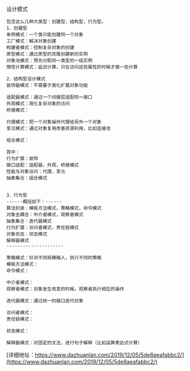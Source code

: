 
设计模式
```
包含这么几种大类型：创建型，结构型，行为型。
1、创建型
单例模式：一个类只能创建同一个对象
工厂模式：解决对象创建
构建者模式：控制复杂对象的创建
原型模式：通过原型的克隆创建新的实例
对象池模式：预先分配同一类型的一组实例
惰性计算模式：延迟计算，只在访问这些属性的时候才做一些计算

2、结构型设计模式
装饰器模式：不需要子类化扩展对象功能

适配器模式：通过一个间接层适配同一接口
外观模式：简化复杂对象的访问
桥接模式：

代理模式：把一个对象操作代理给另外一个对象
享元模式：通过对象复用改善资源利用，比如连接池

组合模式：

其中：
行为扩展：装饰
接口适配：适配器，外观，桥接模式
性能与对象访问：代理，享元
抽象集合：组合模式


3、行为型
------概括如下：------
算法封装：模板方法模式，策略模式，命令模式
对象去耦合：中介者模式，观察者模式
抽象集合：迭代器模式
行为扩展：访问者模式，责任链模式
对象状态：状态模式
解释器模式
---------------------

策略模式：针对不同规模输入，执行不同的策略
模板方法模式：
命令模式：

中介者模式：
观察者模式：对象发生改变的时候，观察者执行相应的操作

迭代器模式：通过统一的接口迭代对象

访问者模式：
责任链模式：

状态模式：

解释器模式：对固定的文法，进行句子解释（比如运算表达式计算）

```
[详细地址：https://www.dazhuanlan.com/2019/12/05/5de8aeafabbc2/](https://www.dazhuanlan.com/2019/12/05/5de8aeafabbc2/)